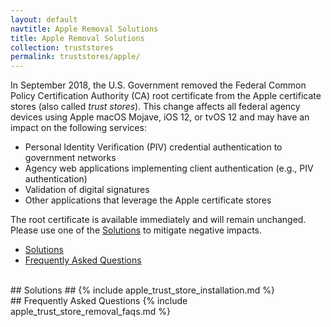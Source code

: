 ```yaml
---
layout: default
navtitle: Apple Removal Solutions
title: Apple Removal Solutions
collection: truststores
permalink: truststores/apple/
---
```

In September 2018, the U.S. Government removed the Federal Common Policy Certification Authority (CA) root certificate from the Apple certificate stores (also called *trust stores*). This change affects all federal agency devices using Apple macOS Mojave, iOS 12, or tvOS 12 and may have an impact on the following services:  

- Personal Identity Verification (PIV) credential authentication to government networks
- Agency web applications implementing client authentication (e.g., PIV authentication)
- Validation of digital signatures
- Other applications that leverage the Apple certificate stores

The root certificate is available immediately and will remain unchanged. Please use one of the [Solutions](#solutions) to mitigate negative impacts. 
- [Solutions](#solutions)
- [Frequently Asked Questions](#frequently-asked-questions)

<br>
## Solutions ##
{% include apple_trust_store_installation.md %}

<br>
## Frequently Asked Questions 
{% include apple_trust_store_removal_faqs.md %}
